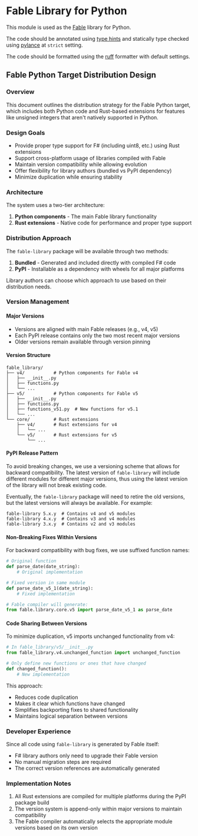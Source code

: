# Fable Library for Python

This module is used as the [Fable](https://fable.io/) library for Python.

The code should be annotated using [type
hints](https://docs.python.org/3/library/typing.html) and statically
type checked using
[pylance](https://marketplace.visualstudio.com/items?itemName=ms-python.vscode-pylance)
at `strict` setting.

The code should be formatted using the
[ruff](https://docs.astral.sh/ruff/) formatter with default settings.

## Fable Python Target Distribution Design

### Overview

This document outlines the distribution strategy for the Fable Python
target, which includes both Python code and Rust-based extensions for
features like unsigned integers that aren't natively supported in
Python.

### Design Goals

- Provide proper type support for F# (including uint8, etc.) using Rust extensions
- Support cross-platform usage of libraries compiled with Fable
- Maintain version compatibility while allowing evolution
- Offer flexibility for library authors (bundled vs PyPI dependency)
- Minimize duplication while ensuring stability

### Architecture

The system uses a two-tier architecture:

1. **Python components** - The main Fable library functionality
2. **Rust extensions** - Native code for performance and proper type support

### Distribution Approach

The `fable-library` package will be available through two methods:

1. **Bundled** - Generated and included directly with compiled F# code
2. **PyPI** - Installable as a dependency with wheels for all major platforms

Library authors can choose which approach to use based on their distribution needs.

### Version Management

#### Major Versions

- Versions are aligned with main Fable releases (e.g., v4, v5)
- Each PyPI release contains only the two most recent major versions
- Older versions remain available through version pinning

#### Version Structure

```text
fable_library/
├── v4/           # Python components for Fable v4
│   ├── __init__.py
│   ├── functions.py
│   └── ...
├── v5/           # Python components for Fable v5
│   ├── __init__.py
│   ├── functions.py
│   ├── functions_v51.py  # New functions for v5.1
│   └── ...
└── core/         # Rust extensions
    ├── v4/       # Rust extensions for v4
    │   └── ...
    └── v5/       # Rust extensions for v5
        └── ...
```

#### PyPI Release Pattern

To avoid breaking changes, we use a versioning scheme that allows for
backward compatibility. The latest version of `fable-library` will
include different modules for different major versions, thus using
the latest version of the library will not break existing code.

Eventually, the `fable-library` package will need to retire the old
versions, but the latest versions will always be available. For
example:

```text
fable-library 5.x.y  # Contains v4 and v5 modules
fable-library 4.x.y  # Contains v3 and v4 modules
fable-library 3.x.y  # Contains v2 and v3 modules
```

#### Non-Breaking Fixes Within Versions

For backward compatibility with bug fixes, we use suffixed function names:

```python
# Original function
def parse_date(date_string):
    # Original implementation

# Fixed version in same module
def parse_date_v5_1(date_string):
    # Fixed implementation

# Fable compiler will generate:
from fable.library.core.v5 import parse_date_v5_1 as parse_date
```

#### Code Sharing Between Versions

To minimize duplication, v5 imports unchanged functionality from v4:

```python
# In fable_library/v5/__init__.py
from fable_library.v4.unchanged_function import unchanged_function

# Only define new functions or ones that have changed
def changed_function():
    # New implementation
```

This approach:

- Reduces code duplication
- Makes it clear which functions have changed
- Simplifies backporting fixes to shared functionality
- Maintains logical separation between versions

### Developer Experience

Since all code using `fable-library` is generated by Fable itself:

- F# library authors only need to upgrade their Fable version
- No manual migration steps are required
- The correct version references are automatically generated

### Implementation Notes

1. All Rust extensions are compiled for multiple platforms during the PyPI package build
2. The version system is append-only within major versions to maintain compatibility
3. The Fable compiler automatically selects the appropriate module versions based on its own version
